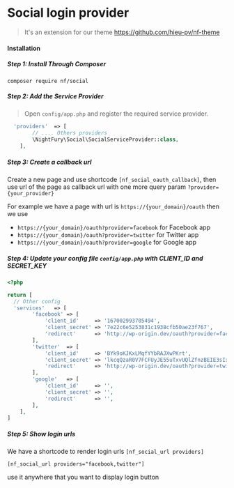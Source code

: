 # Social login provider
 > It's an extension for our theme https://github.com/hieu-pv/nf-theme 
 
#### Installation
##### Step 1: Install Through Composer
```
composer require nf/social
```
##### Step 2: Add the Service Provider
> Open `config/app.php` and register the required service provider.

```php
  'providers'  => [
        // .... Others providers 
        \NightFury\Social\SocialServiceProvider::class,
    ],
```
##### Step 3: Create a callback url
Create a new page and use shortcode `[nf_social_oauth_callback]`, then use url of the page as callback url with one more query param `?provider={your_provider}` 

For example we have a page with url is `https://{your_domain}/oauth` then we use 
- `https://{your_domain}/oauth?provider=facebook` for Facebook app 
- `https://{your_domain}/oauth?provider=twitter` for Twitter app 
- `https://{your_domain}/oauth?provider=google` for Google app 

##### Step 4: Update your config file `config/app.php` with CLIENT_ID and SECRET_KEY
```php
<?php

return [
  // Other config 
  'services'   => [
        'facebook' => [
            'client_id'     => '167002993705494',
            'client_secret' => '7e22c6e5253831c1938cfb50ae23f767',
            'redirect'      => 'http://wp-origin.dev/oauth?provider=facebook',
        ],
        'twitter'  => [
            'client_id'     => 'BYk9oKJKxLMqfYYbRAJXwPKrt',
            'client_secret' => 'lkcqQzaR0V7FCFUyJE55uTxvUQlZfnzBEIE3sIxKHTXNf1bNQw',
            'redirect'      => 'http://wp-origin.dev/oauth?provider=twitter',
        ],
        'google'   => [
            'client_id'     => '',
            'client_secret' => '',
            'redirect'      => '',
        ],
    ],
]
```
##### Step 5: Show login urls
We have a shortcode to render login urls `[nf_social_url providers]`
```
[nf_social_url providers="facebook,twitter"]
```
use it anywhere that you want to display login button
